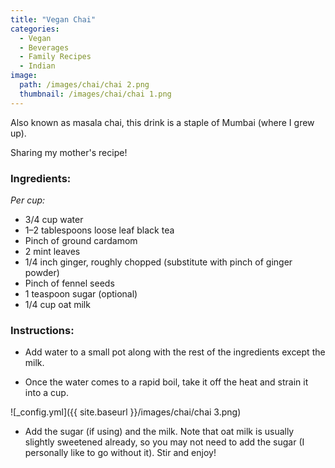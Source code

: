```yaml
---
title: "Vegan Chai"
categories:
  - Vegan
  - Beverages
  - Family Recipes
  - Indian
image:
  path: /images/chai/chai 2.png
  thumbnail: /images/chai/chai 1.png
---
```


Also known as masala chai, this drink is a staple of Mumbai (where I grew up).

Sharing my mother's recipe! 

### Ingredients:

_Per cup:_ 

* 3/4 cup water
* 1–2 tablespoons loose leaf black tea
* Pinch of ground cardamom
* 2 mint leaves
* 1/4 inch ginger, roughly chopped (substitute with pinch of ginger powder)
* Pinch of fennel seeds
* 1 teaspoon sugar (optional)
* 1/4 cup oat milk 


### Instructions:

* Add water to a small pot along with the rest of the ingredients except the milk. 

* Once the water comes to a rapid boil, take it off the heat and strain it into a cup. 

![_config.yml]({{ site.baseurl }}/images/chai/chai 3.png)

* Add the sugar (if using) and the milk. Note that oat milk is usually slightly sweetened already, so you may not need to add the sugar (I personally like to go without it). Stir and enjoy!
